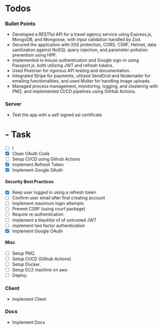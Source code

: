 # Todos

### Bullet Points

- Developed a RESTful API for a travel agency service using Express.js, MongoDB, and Mongoose, with input validation handled by Zod.
- Secured the application with XSS protection, CORS, CSRF, Helmet, data sanitization against NoSQL query injection, and parameter pollution prevention using HPP.
- Implemented in-house authentication and Google sign-in using Passport.js, both utilizing JWT and refresh tokens.
- Used Postman for rigorous API testing and documentation.
- Integrated Stripe for payments, utilized SendGrid and Nodemailer for emailing functionalities, and used Multer for handling image uploads.
- Managed process management, monitoring, logging, and clustering with PM2, and implemented CI/CD pipelines using GitHub Actions.

### Server

- Test the app with a self signed ssl certificate

# - Task

* [ ] I
* [X] Clean OAuth Code
* [ ] Setup CI/CD using Github Actions
* [X] Implement Refresh Token
* [X] Implement Google OAuth

#### Security Best Practices

* [X] Keep user logged in using a refresh token
* [ ] Confirm user email after first creating account
* [ ] Implement maximum login attempts
* [ ] Prevent CSRF (using csurf package)
* [ ] Require re-authentication
* [ ] Implement a blacklist of of untrusted JWT
* [ ] implement two factor authentication
* [X] Implement Google OAuth

#### Misc

* [ ] Setup PM2.
* [ ] Setup CI/CD (Github Actions)
* [ ] Setup Docker.
* [ ] Setup EC2 machine on aws
* [ ] Deploy.

### Client

- Implement Client

### Docs

- Implement Docs
